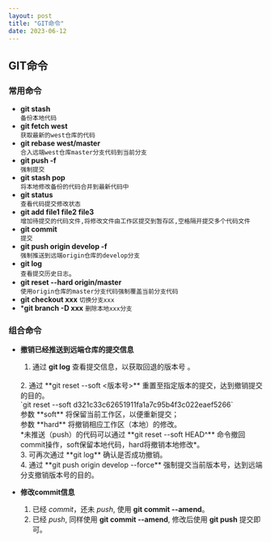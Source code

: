 ```yaml
---
layout: post
title: "GIT命令"
date: 2023-06-12
---
```


## GIT命令

### 常用命令

- **git stash**  
  `备份本地代码`
  <br/>
- **git fetch west**  
  `获取最新的west仓库的代码`
  <br/>
- **git rebase west/master**  
  `合入远端west仓库master分支代码到当前分支`
  <br/>
- **git push -f**  
  `强制提交`
  <br/>
- **git stash pop**  
  `将本地修改备份的代码合并到最新代码中`
  <br/>
- **git status**  
  `查看代码提交修改状态`
  <br/>
- **git add file1 file2 file3**  
  `增加待提交的代码文件,将修改文件由工作区提交到暂存区,空格隔开提交多个代码文件`
  <br/>
- **git commit**  
  `提交`
  <br/>
- **git push origin develop -f**  
  `强制推送到远端origin仓库的develop分支`
  <br/>
- **git log**  
  `查看提交历史日志`。
  <br/>
- **git reset --hard origin/master**  
  `使用origin仓库的master分支代码强制覆盖当前分支代码`
  <br/>
- **git checkout xxx**
  `切换分支xxx`
  <br/>
- ***git branch -D xxx**
  `删除本地xxx分支`
  <br/>

### 组合命令

- **撤销已经推送到远端仓库的提交信息**  
  1. 通过 **git log** 查看提交信息，以获取回退的版本号  。
   <br/>
  2. 通过 **git reset --soft <版本号>** 重置至指定版本的提交，达到撤销提交的目的。 <br/>
   `git reset --soft d321c33c62651911fa1a7c95b4f3c022eaef5266` <br/>
   参数 **soft** 将保留当前工作区，以便重新提交；<br/>
   参数 **hard** 将撤销相应工作区（本地）的修改。<br/>
   *未推送（push）的代码可以通过 **git reset --soft HEAD^** 命令撤回commit操作，soft保留本地代码，hard将撤销本地修改*。
   <br/>
  3. 可再次通过 **git log** 确认是否成功撤销。
   <br/>
  4. 通过 **git push origin develop --force** 强制提交当前版本号，达到远端分支撤销版本号的目的。
   <br/>

- **修改commit信息**
  1. 已经 *commit*，还未 *push*, 使用 **git commit --amend**。
  2. 已经 *push*, 同样使用 **git commit --amend**, 修改后使用 **git push** 提交即可。
